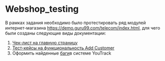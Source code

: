 # Webshop_testing

В рамках задания необходимо было протестировать ряд модулей интернет-магазина https://demo.guru99.com/telecom/index.html, для чего были созданы следующие виды документации:

1) <li1> <a href="https://docs.google.com/spreadsheets/d/1fvjmDulqPzhGM6xD2XpLjPr7Vt3h7KJS8tgy-59Wr-A/edit?usp=sharing)https://docs.google.com/spreadsheets/d/1fvjmDulqPzhGM6xD2XpLjPr7Vt3h7KJS8tgy-59Wr-A/edit?usp=sharing">Чек-лист на главную страницу</a></li1>
2) <li2> <a href="https://disk.yandex.ru/d/pZEM-5cWAFqYOA">Тест-кейсы на функциональность Add Customer</a></li2>
3) Оформить найденные <li2> <a href="https://disk.yandex.ru/i/D2gdGPt3OvllXg">баги</a>в системе YouTrack</li2>
